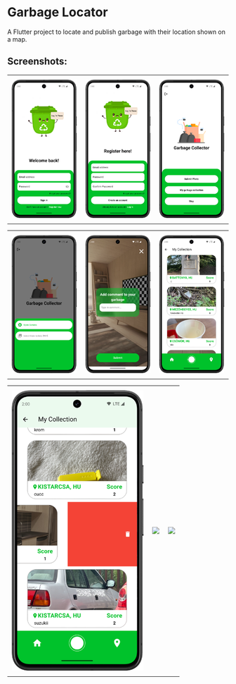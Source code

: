 # Garbage Locator

A Flutter project to locate and publish garbage with their location shown on a map.

## Screenshots:
<div id="image-table">
    <table>
	    <tr>
    	    <td style="padding:10px">
                <img src="screenshots/loginscreen.png" width="300"/>
      	    </td>
            <td style="padding:10px">
                <img src="screenshots/registerscreen.png" width="300"/>
            </td>
            <td style="padding:10px">
                <img src="screenshots/initialscreen.png" width="300"/>
            </td>
        </tr>
    </table>
</div>
<div id="image-table">
    <table>
	    <tr>
    	    <td style="padding:10px">
                <img src="screenshots/submitphoto.png" width="300"/>
      	    </td>
            <td style="padding:10px">
                <img src="screenshots/publishscreen.png" width="300"/>
            </td>
            <td style="padding:10px">
                <img src="screenshots/collectionscreen.png" width="300"/>
            </td>
        </tr>
    </table>
</div>
<div id="image-table">
    <table>
	    <tr>
    	    <td style="padding:10px">
                <img src="screenshots/garbagedeletion.png" width="300"/>
      	    </td>
            <td style="padding:10px">
                <img src="screenshots/mapscreen.png" width="300"/>
            </td>
            <td style="padding:10px">
                <img src="screenshots/specificmapscreen.png" width="300"/>
            </td>
        </tr>
    </table>
</div>


